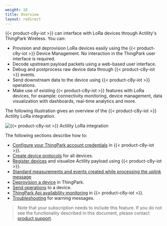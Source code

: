 ```yaml
---
weight: 10
title: Overview
layout: redirect
---
```


{{< product-c8y-iot >}} can interface with LoRa devices through Actility's ThingPark Wireless. You can:

* Provision and deprovision LoRa devices easily using the {{< product-c8y-iot >}} Device Management. No interaction in the ThingPark user interface is required.
* Decode upstream payload packets using a web-based user interface.
* Debug and postprocess raw device data through {{< product-c8y-iot >}} events.
* Send downstream data to the device using {{< product-c8y-iot >}} operations.
* Make use of existing {{< product-c8y-iot >}} features with LoRa devices, for example: connectivity monitoring, device management, data visualization with dashboards, real-time analytics and more.

The following illustration gives an overview of the {{< product-c8y-iot >}} Actility LoRa integration.

![{{< product-c8y-iot >}} Actility LoRa integration](/images/device-protocols/lora-actility/lora-cumulocity-integration.png)

The following sections describe how to:

* [Configure your ThingPark account credentials](#configure-credentials) in {{< product-c8y-iot >}}.
* [Create device protocols](#create-device-protocols) for all devices.
* [Register devices](#register-device) and visualize Actility payload using {{< product-c8y-iot >}}.
* [Standard measurements and events created while processing the uplink message](#uplink-message)
* [Deprovision a device](#deprovision-device) in ThingPark.
* [Send operations](#configurable-port) to a device.
* [ThingPark Api availability monitoring](#thingpark-monitoring) in {{< product-c8y-iot >}}.
* [Troubleshooting](#troubleshooting) for warning messages.

> Note that your subscription needs to include this feature. If you do not see the functionality described in this document, please contact [product support](/welcome/contacting-support/).
